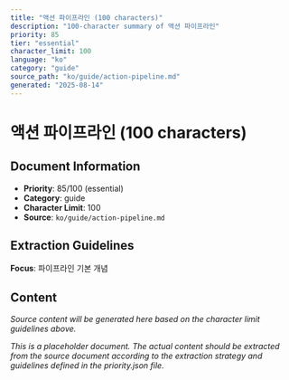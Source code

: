 ```yaml
---
title: "액션 파이프라인 (100 characters)"
description: "100-character summary of 액션 파이프라인"
priority: 85
tier: "essential"
character_limit: 100
language: "ko"
category: "guide"
source_path: "ko/guide/action-pipeline.md"
generated: "2025-08-14"
---
```


# 액션 파이프라인 (100 characters)

## Document Information

- **Priority**: 85/100 (essential)
- **Category**: guide
- **Character Limit**: 100
- **Source**: `ko/guide/action-pipeline.md`

## Extraction Guidelines

**Focus**: 파이프라인 기본 개념

## Content

*Source content will be generated here based on the character limit guidelines above.*

*This is a placeholder document. The actual content should be extracted from the source document according to the extraction strategy and guidelines defined in the priority.json file.*
